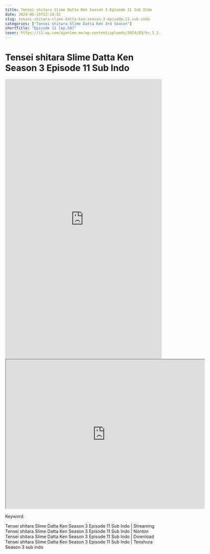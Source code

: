```yaml
---
title: Tensei shitara Slime Datta Ken Season 3 Episode 11 Sub Indo
date: 2024-06-15T12:14:52
slug: tensei-shitara-slime-datta-ken-season-3-episode-11-sub-indo
categories: ["Tensei shitara Slime Datta Ken 3rd Season"]
shortTitle: "Episode 11 [ep.59]"
cover: https://i1.wp.com/ayanime.me/wp-content/uploads/2024/03/kv_3_2.jpg
---
```


# Tensei shitara Slime Datta Ken Season 3 Episode 11 Sub Indo

<iframe src="https://play.ayanime.me/include/fluidplayer/fluidplayer.php?VideoSrc1=https%3A%2F%2Fdrive.google.com%2Ffile%2Fd%2F1CPgEgNEral6HVabXcjFkBvap-mD85Hxj%2Fpreview&VideoType1=video%2Fmp4&VideoQuality1=480p&VideoSrc2=https%3A%2F%2Fdrive.google.com%2Ffile%2Fd%2F11jfJTnmc4Jp94vDsLGXmxVGKwUsvb2j9%2Fpreview&VideoType2=video%2Fmp4&VideoQuality2=720p&VideoSrc3=https%3A%2F%2Fdrive.google.com%2Ffile%2Fd%2F1N_RNPbpjlVRXRGDSMMPQBHeG4-PmzuNU%2Fpreview&VideoType3=video%2Fmp4&VideoQuality3=1080p&VideoSrc4=&VideoType4=&VideoQuality4=&VideoPoster=&VideoTrack1=&kind1=&srclang1=&label1=&default1=&VideoTrack2=&kind2=&srclang2=&label2=&default2=&player=fluid+player&server=Drive+API&api=&width=100%25&height=900px" frameborder="0" width="100%" height="900px" allowfullscreen="allowfullscreen" scrolling="no"></iframe>
<iframe src="https://drive.google.com/file/d/1N_RNPbpjlVRXRGDSMMPQBHeG4-PmzuNU/preview" width="640" height="480" allow="accelerometer; autoplay; encrypted-media; gyroscope; fullscreen; picture-in-picture" scrolling="no" seamless="" sandbox="allow-same-origin allow-scripts"></iframe>

Keyword:
<p>Tensei shitara Slime Datta Ken Season 3 Episode 11 Sub Indo | Streaming Tensei shitara Slime Datta Ken Season 3 Episode 11 Sub Indo | Nonton Tensei shitara Slime Datta Ken Season 3 Episode 11 Sub Indo | Download Tensei shitara Slime Datta Ken Season 3 Episode 11 Sub Indo | Tenshura Season 3 sub indo</p>

